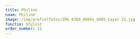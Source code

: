 ```yaml
---
title: Philine
naam: Philine
image: /img/profielfotos/IMG_0360_0000s_0005_Layer 12.jpg
functie: Stylist
order_number: 11
---
```



